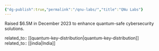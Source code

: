 ```yaml
---
{"dg-publish":true,"permalink":"/qnu-labs/","title":"QNu Labs"}
---
```



Raised $6.5M in December 2023 to enhance quantum-safe cybersecurity solutions.

related_to:: [[quantum-key-distribution\|quantum-key-distribution]]
related_to:: [[india\|India]]
